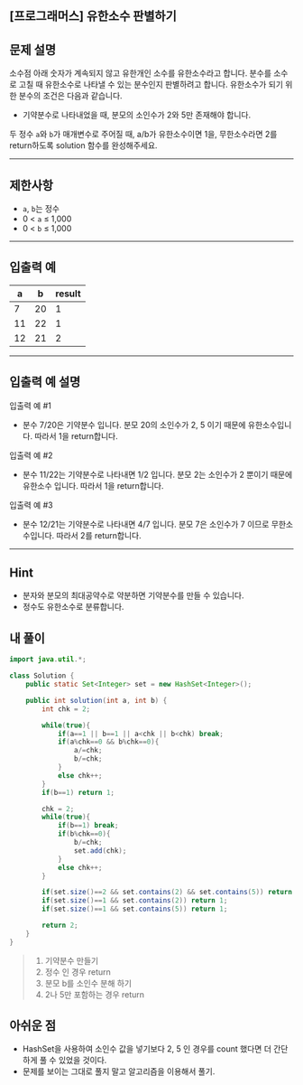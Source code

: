 ## [프로그래머스] 유한소수 판별하기

## 문제 설명

소수점 아래 숫자가 계속되지 않고 유한개인 소수를 유한소수라고 합니다. 분수를 소수로 고칠 때 유한소수로 나타낼 수 있는 분수인지 판별하려고 합니다. 유한소수가 되기 위한 분수의 조건은 다음과 같습니다.

- 기약분수로 나타내었을 때, 분모의 소인수가 2와 5만 존재해야 합니다.

두 정수 `a`와 `b`가 매개변수로 주어질 때, a/b가 유한소수이면 1을, 무한소수라면 2를 return하도록 solution 함수를 완성해주세요.

------

## 제한사항

- `a`, `b`는 정수
- 0 < `a` ≤ 1,000
- 0 < `b` ≤ 1,000

------

## 입출력 예

| a    | b    | result |
| ---- | ---- | ------ |
| 7    | 20   | 1      |
| 11   | 22   | 1      |
| 12   | 21   | 2      |

------

## 입출력 예 설명

입출력 예 #1

- 분수 7/20은 기약분수 입니다. 분모 20의 소인수가 2, 5 이기 때문에 유한소수입니다. 따라서 1을 return합니다.

입출력 예 #2

- 분수 11/22는 기약분수로 나타내면 1/2 입니다. 분모 2는 소인수가 2 뿐이기 때문에 유한소수 입니다. 따라서 1을 return합니다.

입출력 예 #3

- 분수 12/21는 기약분수로 나타내면 4/7 입니다. 분모 7은 소인수가 7 이므로 무한소수입니다. 따라서 2를 return합니다.

------

## Hint

- 분자와 분모의 최대공약수로 약분하면 기약분수를 만들 수 있습니다.
- 정수도 유한소수로 분류합니다.



## 내 풀이

```java
import java.util.*;

class Solution {
    public static Set<Integer> set = new HashSet<Integer>();

    public int solution(int a, int b) {
        int chk = 2;

        while(true){
            if(a==1 || b==1 || a<chk || b<chk) break;
            if(a%chk==0 && b%chk==0){
                a/=chk;
                b/=chk;
            }
            else chk++;
        }
        if(b==1) return 1;

        chk = 2;
        while(true){
            if(b==1) break;
            if(b%chk==0){
                b/=chk;
                set.add(chk);
            }
            else chk++;
        }

        if(set.size()==2 && set.contains(2) && set.contains(5)) return 1;
        if(set.size()==1 && set.contains(2)) return 1;
        if(set.size()==1 && set.contains(5)) return 1;

        return 2;
    }
}
```

> 1. 기약분수 만들기
> 1. 정수 인 경우 return
> 1. 분모 b를 소인수 분해 하기
> 1. 2나 5만 포함하는 경우 return

## 아쉬운 점

* HashSet을 사용하여 소인수 값을 넣기보다 2, 5 인 경우를 count 했다면 더 간단하게 풀 수 있었을 것이다.
* 문제를 보이는 그대로 풀지 말고 알고리즘을 이용해서 풀기.